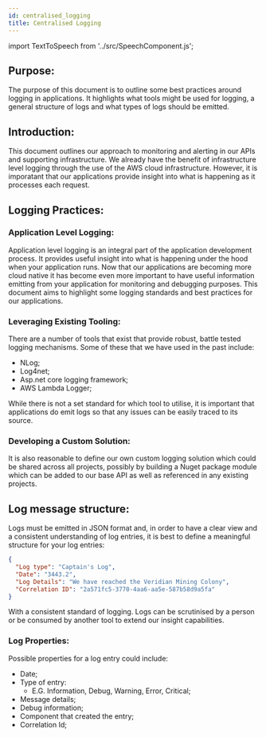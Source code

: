 ```yaml
---
id: centralised_logging
title: Centralised Logging
---
```


import TextToSpeech from '../src/SpeechComponent.js';

<TextToSpeech>

## Purpose:
The purpose of this document is to outline some best practices around logging in applications.  It highlights what tools might be used for logging, a general structure of logs and what types of logs should be emitted.
## Introduction:

This document outlines our approach to monitoring and alerting in our APIs and supporting infrastructure.  We already have the benefit of infrastructure level logging through the use of the AWS cloud infrastructure.  However, it is imporatant that our applications provide insight into what is happening as it processes each request.
## Logging Practices:

### Application Level Logging:

Application level logging is an integral part of the application development process.  It provides useful insight into what is happening under the hood when your application runs.  Now that our applications are becoming more cloud native it has become even more important to have useful information emitting from your application for monitoring and debugging purposes.  This document aims to highlight some logging standards and best practices for our applications.

### Leveraging Existing Tooling:

There are a number of tools that exist that provide robust, battle tested logging mechanisms.  Some of these that we have used in the past include:

- NLog;
- Log4net;
- Asp.net core logging framework;
- AWS Lambda Logger;

While there is not a set standard for which tool to utilise, it is important that applications do emit logs so that any issues can be easily traced to its source.
### Developing a Custom Solution:

It is also reasonable to define our own custom logging solution which could be shared across all projects, possibly by building a Nuget package module which can be added to our base API as well as referenced in any existing projects.
## Log message structure:

Logs must be emitted in JSON format and, in order to have a clear view and a consistent understanding of log entries, it is best to define a meaningful structure for your log entries:

```json
{
  "Log type": "Captain's Log",
  "Date": "3443.2",
  "Log Details": "We have reached the Veridian Mining Colony",
  "Correlation ID": "2a571fc5-3770-4aa6-aa5e-587b58d9a5fa"
}
```

With a consistent standard of logging.  Logs can be scrutinised by a person or be consumed by another tool to extend our insight capabilities.
### Log Properties:
Possible properties for a log entry could include:

- Date;
- Type of entry:
  * E.G. Information, Debug, Warning, Error, Critical;
- Message details;
- Debug information;
- Component that created the entry;
- Correlation Id;

</TextToSpeech>